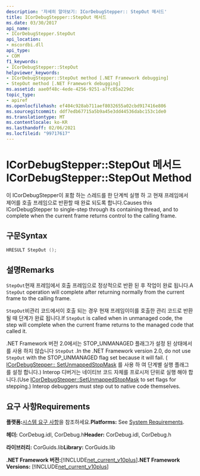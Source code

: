```yaml
---
description: '자세히 알아보기: ICorDebugStepper:: StepOut 메서드'
title: ICorDebugStepper::StepOut 메서드
ms.date: 03/30/2017
api_name:
- ICorDebugStepper.StepOut
api_location:
- mscordbi.dll
api_type:
- COM
f1_keywords:
- ICorDebugStepper::StepOut
helpviewer_keywords:
- ICorDebugStepper::StepOut method [.NET Framework debugging]
- StepOut method [.NET Framework debugging]
ms.assetid: aae0f48c-4ede-4256-9251-a7fc85a229dc
topic_type:
- apiref
ms.openlocfilehash: ef404c928ab711aef8032655a02cbd917416e806
ms.sourcegitcommit: ddf7edb67715a5b9a45e3dd44536dabc153c1de0
ms.translationtype: MT
ms.contentlocale: ko-KR
ms.lasthandoff: 02/06/2021
ms.locfileid: "99717617"
---
```

# <a name="icordebugstepperstepout-method"></a><span data-ttu-id="ed2ff-103">ICorDebugStepper::StepOut 메서드</span><span class="sxs-lookup"><span data-stu-id="ed2ff-103">ICorDebugStepper::StepOut Method</span></span>

<span data-ttu-id="ed2ff-104">이 ICorDebugStepper이 포함 하는 스레드를 한 단계씩 실행 하 고 현재 프레임에서 제어를 호출 프레임으로 반환할 때 완료 되도록 합니다.</span><span class="sxs-lookup"><span data-stu-id="ed2ff-104">Causes this ICorDebugStepper to single-step through its containing thread, and to complete when the current frame returns control to the calling frame.</span></span>  
  
## <a name="syntax"></a><span data-ttu-id="ed2ff-105">구문</span><span class="sxs-lookup"><span data-stu-id="ed2ff-105">Syntax</span></span>  
  
```cpp  
HRESULT StepOut ();  
```  
  
## <a name="remarks"></a><span data-ttu-id="ed2ff-106">설명</span><span class="sxs-lookup"><span data-stu-id="ed2ff-106">Remarks</span></span>  

 <span data-ttu-id="ed2ff-107">`StepOut`현재 프레임에서 호출 프레임으로 정상적으로 반환 된 후 작업이 완료 됩니다.</span><span class="sxs-lookup"><span data-stu-id="ed2ff-107">A `StepOut` operation will complete after returning normally from the current frame to the calling frame.</span></span>  
  
 <span data-ttu-id="ed2ff-108">`StepOut`비관리 코드에서이 호출 되는 경우 현재 프레임이이를 호출한 관리 코드로 반환 될 때 단계가 완료 됩니다.</span><span class="sxs-lookup"><span data-stu-id="ed2ff-108">If `StepOut` is called when in unmanaged code, the step will complete when the current frame returns to the managed code that called it.</span></span>  
  
 <span data-ttu-id="ed2ff-109">.NET Framework 버전 2.0에서는 STOP_UNMANAGED 플래그가 설정 된 상태에서를 사용 하지 않습니다 `StepOut` .</span><span class="sxs-lookup"><span data-stu-id="ed2ff-109">In the .NET Framework version 2.0, do not use `StepOut` with the STOP_UNMANAGED flag set because it will fail.</span></span> <span data-ttu-id="ed2ff-110">( [ICorDebugStepper:: SetUnmappedStopMask](icordebugstepper-setunmappedstopmask-method.md) 를 사용 하 여 단계별 실행 플래그를 설정 합니다.) Interop 디버거는 네이티브 코드 자체를 프로시저 단위로 실행 해야 합니다.</span><span class="sxs-lookup"><span data-stu-id="ed2ff-110">(Use [ICorDebugStepper::SetUnmappedStopMask](icordebugstepper-setunmappedstopmask-method.md) to set flags for stepping.) Interop debuggers must step out to native code themselves.</span></span>  
  
## <a name="requirements"></a><span data-ttu-id="ed2ff-111">요구 사항</span><span class="sxs-lookup"><span data-stu-id="ed2ff-111">Requirements</span></span>  

 <span data-ttu-id="ed2ff-112">**플랫폼:**[시스템 요구 사항](../../get-started/system-requirements.md)을 참조하세요.</span><span class="sxs-lookup"><span data-stu-id="ed2ff-112">**Platforms:** See [System Requirements](../../get-started/system-requirements.md).</span></span>  
  
 <span data-ttu-id="ed2ff-113">**헤더:** CorDebug.idl, CorDebug.h</span><span class="sxs-lookup"><span data-stu-id="ed2ff-113">**Header:** CorDebug.idl, CorDebug.h</span></span>  
  
 <span data-ttu-id="ed2ff-114">**라이브러리:** CorGuids.lib</span><span class="sxs-lookup"><span data-stu-id="ed2ff-114">**Library:** CorGuids.lib</span></span>  
  
 <span data-ttu-id="ed2ff-115">**.NET Framework 버전:**[!INCLUDE[net_current_v10plus](../../../../includes/net-current-v10plus-md.md)]</span><span class="sxs-lookup"><span data-stu-id="ed2ff-115">**.NET Framework Versions:** [!INCLUDE[net_current_v10plus](../../../../includes/net-current-v10plus-md.md)]</span></span>
